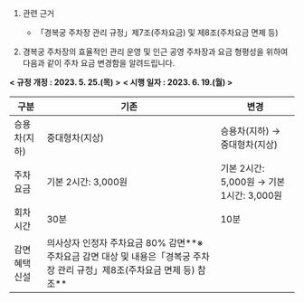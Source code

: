 1. 관련 근거
   - 「경복궁 주차장 관리 규정」제7조(주차요금) 및 제8조(주차요금 면제 등)

2. 경복궁 주차장의 효율적인 관리 운영 및 인근 공영 주차장과 요금 형평성을 위하여 다음과 같이 주차 요금 변경함을 알려드립니다.

**< 규정 개정 : 2023. 5. 25.(목) >**
**< 시행 일자 : 2023. 6. 19.(월) >**

| 구분           | 기존               | 변경               |
| ------------ | ----------------- | ----------------- |
| 승용차(지하) | 중대형차(지상) | 승용차(지하) → 중대형차(지상) |
| 주차요금     | 기본 2시간: 3,000원 | 기본 2시간: 5,000원 → 기본 1시간: 3,000원 | 기본 1시간: 5,000원 |
| 회차시간     | 30분               | 10분               |
| 감면혜택 신설 | 의사상자 인정자 주차요금 80% 감면**※ 주차요금 감면 대상 및 내용은「경복궁 주차장 관리 규정」제8조(주차요금 면제 등) 참조** |